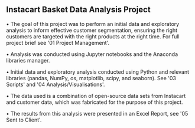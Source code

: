 ## Instacart Basket Data Analysis Project

• The goal of this project was to perform an initial data and exploratory analysis to inform effective customer segmentation, ensuring the right customers are targeted with the right products at the right time. For full project brief see '01 Project Management'.  

• Analysis was conducted using Jupyter notebooks and the Anaconda libraries manager.     

• Initial data and exploratory analysis conducted using Python and relevant libraries (pandas, NumPy, os, matplotlib, scipy, and seaborn). See '03 Scripts' and '04 Analysis/Visualisations'.     

• The data used is a combination of open-source data sets from Instacart and customer data, which was fabricated for the purpose of this project.     

• The results from this analysis were presented in an Excel Report, see '05 Sent to Client'.


